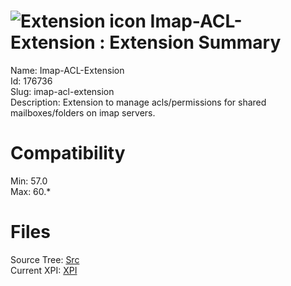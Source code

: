 # ![Extension icon](https://addons.thunderbird.net/user-media/addon_icons/176/176736-64.png?modified=1564756909) Imap-ACL-Extension : Extension Summary

Name: Imap-ACL-Extension  
Id: 176736  
Slug: imap-acl-extension  
Description: Extension to manage acls/permissions for shared mailboxes/folders on imap servers.
  

# Compatibility
Min: 57.0  
Max: 60.*  

# Files

Source Tree: [Src](C:/Dev/Thunderbird/ThunderKdB/xall/x60/176736-imap-acl-extension/src)  
Current XPI: [XPI](C:/Dev/Thunderbird/ThunderKdB/xall/x60/176736-imap-acl-extension/xpi)  



